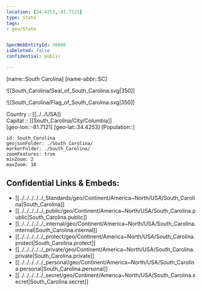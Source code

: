 ```yaml
---
location: [34.4253,-81.7121] 
type: State
tags:
- geo/State


SpocWebEntityId: 36066
isDeleted: false
confidential: public

---
```

[name::South Carolina] 
[name-abbr::SC] 

![[South_Carolina/Seal_of_South_Carolina.svg|350]] 

![[South_Carolina/Flag_of_South_Carolina.svg|350]] 


Country :: [[../../USA]]  
Capital :: [[South_Carolina/City/Columbia]]  
[geo-lon::-81.7121] 
[geo-lat::34.4253] 
[Population::] 



```leaflet
id: South_Carolina
geojsonFolder: ./South_Carolina/
markerFolder: ./South_Carolina/
zoomFeatures: true 
minZoom: 2 
maxZoom: 18
```


## Confidential Links & Embeds: 
- [[../../../../../_Standards/geo/Continent/America~North/USA/South_Carolina|South_Carolina]] 
- [[../../../../../_public/geo/Continent/America~North/USA/South_Carolina.public|South_Carolina.public]] 
- [[../../../../../_internal/geo/Continent/America~North/USA/South_Carolina.internal|South_Carolina.internal]] 
- [[../../../../../_protect/geo/Continent/America~North/USA/South_Carolina.protect|South_Carolina.protect]] 
- [[../../../../../_private/geo/Continent/America~North/USA/South_Carolina.private|South_Carolina.private]] 
- [[../../../../../_personal/geo/Continent/America~North/USA/South_Carolina.personal|South_Carolina.personal]] 
- [[../../../../../_secret/geo/Continent/America~North/USA/South_Carolina.secret|South_Carolina.secret]] 

